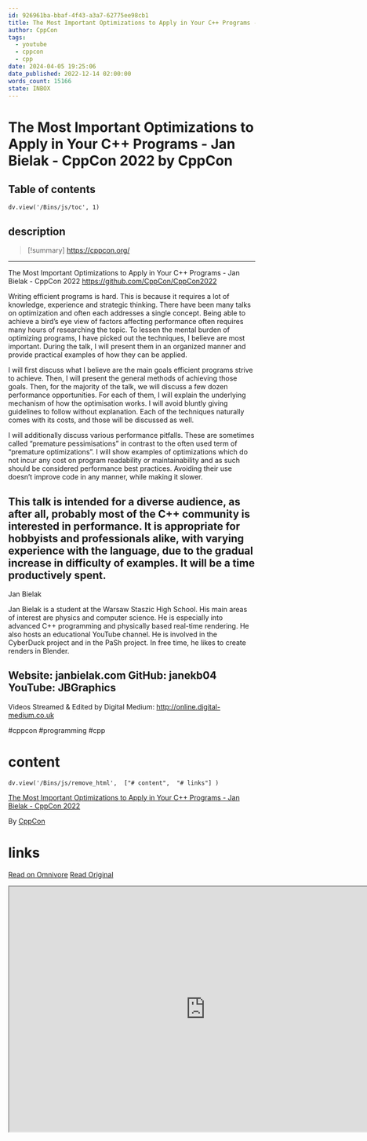 ```yaml
---
id: 926961ba-bbaf-4f43-a3a7-62775ee98cb1
title: The Most Important Optimizations to Apply in Your C++ Programs - Jan Bielak - CppCon 2022
author: CppCon
tags:
  - youtube
  - cppcon
  - cpp
date: 2024-04-05 19:25:06
date_published: 2022-12-14 02:00:00
words_count: 15166
state: INBOX
---
```


# The Most Important Optimizations to Apply in Your C++ Programs - Jan Bielak - CppCon 2022 by CppCon
## Table of contents
```dataviewjs 
dv.view('/Bins/js/toc', 1) 
```


## description
>[!summary] 
> https://cppcon.org/
---

The Most Important Optimizations to Apply in Your C++ Programs - Jan Bielak - CppCon 2022
https://github.com/CppCon/CppCon2022


Writing efficient programs is hard. This is because it requires a lot of knowledge, experience and strategic thinking. There have been many talks on optimization and often each addresses a single concept. Being able to achieve a bird’s eye view of factors affecting performance often requires many hours of researching the topic. To lessen the mental burden of optimizing programs, I have picked out the techniques, I believe are most important. During the talk, I will present them in an organized manner and provide practical examples of how they can be applied.

I will first discuss what I believe are the main goals efficient programs strive to achieve. Then, I will present the general methods of achieving those goals. Then, for the majority of the talk, we will discuss a few dozen performance opportunities. For each of them, I will explain the underlying mechanism of how the optimisation works. I will avoid bluntly giving guidelines to follow without explanation. Each of the techniques naturally comes with its costs, and those will be discussed as well.

I will additionally discuss various performance pitfalls. These are sometimes called “premature pessimisations” in contrast to the often used term of “premature optimizations”. I will show examples of optimizations which do not incur any cost on program readability or maintainability and as such should be considered performance best practices. Avoiding their use doesn’t improve code in any manner, while making it slower.

This talk is intended for a diverse audience, as after all, probably most of the C++ community is interested in performance. It is appropriate for hobbyists and professionals alike, with varying experience with the language, due to the gradual increase in difficulty of examples. It will be a time productively spent.
---

Jan Bielak

Jan Bielak is a student at the Warsaw Staszic High School. His main areas of interest are physics and computer science. He is especially into advanced C++ programming and physically based real-time rendering. He also hosts an educational YouTube channel. He is involved in the CyberDuck project and in the PaSh project. In free time, he likes to create renders in Blender.

Website: janbielak.com
GitHub: janekb04
YouTube: JBGraphics
---

Videos Streamed & Edited by Digital Medium: http://online.digital-medium.co.uk


#cppcon #programming #cpp


# content
```dataviewjs 
dv.view('/Bins/js/remove_html',  ["# content",  "# links"] ) 
```
[The Most Important Optimizations to Apply in Your C++ Programs - Jan Bielak - CppCon 2022](https://www.youtube.com/watch?v=qCjEN5XRzHc)

By [CppCon](https://www.youtube.com/@CppCon)



# links
[Read on Omnivore](https://omnivore.app/me/https-www-youtube-com-watch-v-q-cj-en-5-x-rz-hc-18eaf13f90d)
[Read Original](https://www.youtube.com/watch?v=qCjEN5XRzHc)

<iframe src="https://www.youtube.com/watch?v=qCjEN5XRzHc"  width="800" height="500"></iframe>

